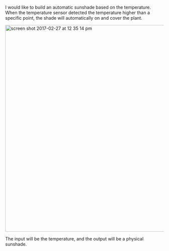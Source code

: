 I would like to build an automatic sunshade based on the temperature. 
When the temperature sensor detected the temperature higher than a specific point, the shade will automatically on and cover the plant. 

<img width="656" alt="screen shot 2017-02-27 at 12 35 14 pm" src="https://cloud.githubusercontent.com/assets/21225611/23372648/7895430c-fcea-11e6-9897-95e235d22f88.png">

The input will be the temperature, and the output will be a physical sunshade. 
